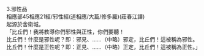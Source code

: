 3.邪性品  
相應部45相應21經/邪性經(道相應/大篇/修多羅)(莊春江譯)  
起源於舍衛城。  
「比丘們！我將教導你們邪性與正性，你們要聽！  
比丘們！什麼是邪性呢？即：邪見、……（中略）邪定，比丘們！這被稱為邪性。比丘們！什麼是正性呢？即：正見、……（中略）正定，比丘們！這被稱為正性。」  
  
  
